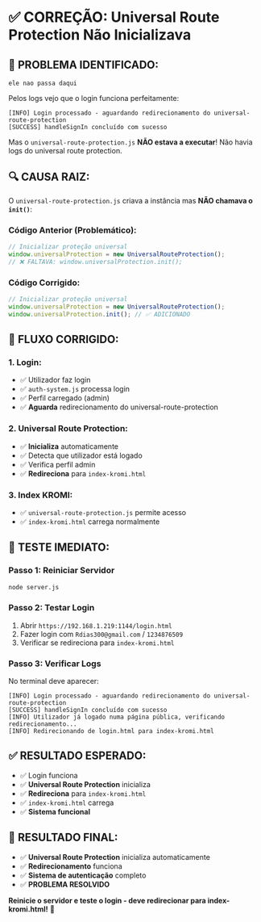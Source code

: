 # ✅ CORREÇÃO: Universal Route Protection Não Inicializava

## 🚨 **PROBLEMA IDENTIFICADO:**
```
ele nao passa daqui
```

Pelos logs vejo que o login funciona perfeitamente:
```
[INFO] Login processado - aguardando redirecionamento do universal-route-protection
[SUCCESS] handleSignIn concluído com sucesso
```

Mas o `universal-route-protection.js` **NÃO estava a executar**! Não havia logs do universal route protection.

## 🔍 **CAUSA RAIZ:**
O `universal-route-protection.js` criava a instância mas **NÃO chamava o `init()`**:

### **Código Anterior (Problemático):**
```javascript
// Inicializar proteção universal
window.universalProtection = new UniversalRouteProtection();
// ❌ FALTAVA: window.universalProtection.init();
```

### **Código Corrigido:**
```javascript
// Inicializar proteção universal
window.universalProtection = new UniversalRouteProtection();
window.universalProtection.init(); // ✅ ADICIONADO
```

## 🎯 **FLUXO CORRIGIDO:**

### **1. Login:**
- ✅ Utilizador faz login
- ✅ `auth-system.js` processa login
- ✅ Perfil carregado (admin)
- ✅ **Aguarda** redirecionamento do universal-route-protection

### **2. Universal Route Protection:**
- ✅ **Inicializa** automaticamente
- ✅ Detecta que utilizador está logado
- ✅ Verifica perfil admin
- ✅ **Redireciona** para `index-kromi.html`

### **3. Index KROMI:**
- ✅ `universal-route-protection.js` permite acesso
- ✅ `index-kromi.html` carrega normalmente

## 🚀 **TESTE IMEDIATO:**

### **Passo 1: Reiniciar Servidor**
```bash
node server.js
```

### **Passo 2: Testar Login**
1. Abrir `https://192.168.1.219:1144/login.html`
2. Fazer login com `Rdias300@gmail.com` / `1234876509`
3. Verificar se redireciona para `index-kromi.html`

### **Passo 3: Verificar Logs**
No terminal deve aparecer:
```
[INFO] Login processado - aguardando redirecionamento do universal-route-protection
[SUCCESS] handleSignIn concluído com sucesso
[INFO] Utilizador já logado numa página pública, verificando redirecionamento...
[INFO] Redirecionando de login.html para index-kromi.html
```

## ✅ **RESULTADO ESPERADO:**
- ✅ Login funciona
- ✅ **Universal Route Protection** inicializa
- ✅ **Redireciona** para `index-kromi.html`
- ✅ `index-kromi.html` carrega
- ✅ **Sistema funcional**

## 🎯 **RESULTADO FINAL:**
- ✅ **Universal Route Protection** inicializa automaticamente
- ✅ **Redirecionamento** funciona
- ✅ **Sistema de autenticação** completo
- ✅ **PROBLEMA RESOLVIDO**

**Reinicie o servidor e teste o login - deve redirecionar para index-kromi.html!** 🚀



